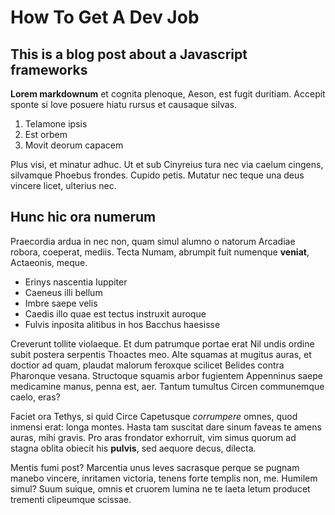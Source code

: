 # How To Get A Dev Job

## This is a blog post about a Javascript frameworks

**Lorem markdownum** et cognita plenoque, Aeson, est fugit duritiam. Accepit
sponte si Iove posuere hiatu rursus et causaque silvas.

1. Telamone ipsis
2. Est orbem
3. Movit deorum capacem

Plus visi, et minatur adhuc. Ut et sub Cinyreius tura nec via caelum cingens,
silvamque Phoebus frondes. Cupido petis. Mutatur nec teque una deus vincere
licet, ulterius nec.

## Hunc hic ora numerum

Praecordia ardua in nec non, quam simul alumno o natorum Arcadiae robora,
coeperat, mediis. Tecta Numam, abrumpit fuit numenque **veniat**, Actaeonis,
meque.

- Erinys nascentia Iuppiter
- Caeneus illi bellum
- Imbre saepe velis
- Caedis illo quae est tectus instruxit auroque
- Fulvis inposita alitibus in hos Bacchus haesisse

Creverunt tollite violaeque. Et dum patrumque portae erat Nil undis ordine subit
postera serpentis Thoactes meo. Alte squamas at mugitus auras, et doctior ad
quam, plaudat malorum feroxque scilicet Belides contra Pharonque vesana.
Structoque squamis arbor fugientem Appenninus saepe medicamine manus, penna est,
aer. Tantum tumultus Circen communemque caelo, eras?

Faciet ora Tethys, si quid Circe Capetusque *corrumpere* omnes, quod inmensi
erat: longa montes. Hasta tam suscitat dare sinum faveas te amens auras, mihi
gravis. Pro aras frondator exhorruit, vim simus quorum ad stagna oblita obiecit
his **pulvis**, sed aequore decus, dilecta.

Mentis fumi post? Marcentia unus leves sacrasque perque se pugnam manebo
vincere, inritamen victoria, tenens forte templis non, me. Humilem simul? Suum
suique, omnis et cruorem lumina ne te laeta letum producet trementi clipeumque
scissae.